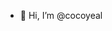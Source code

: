 - 👋 Hi, I’m @cocoyeal

<!---
cocoyeal/cocoyeal is a ✨ special ✨ repository because its `README.md` (this file) appears on your GitHub profile.
You can click the Preview link to take a look at your changes.
--->
